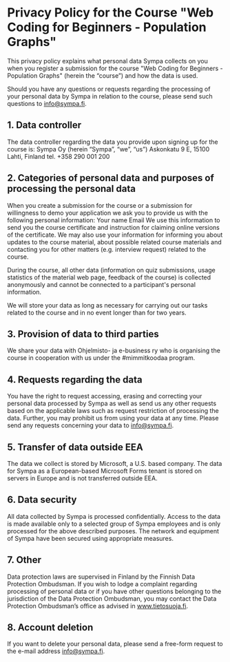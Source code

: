 # Privacy Policy for the Course "Web Coding for Beginners - Population Graphs"

This privacy policy explains what personal data Sympa collects on you when you register a submission for the course "Web Coding for Beginners - Population Graphs" (herein the “course”) and how the data is used.

Should you have any questions or requests regarding the processing of your personal data by Sympa in relation to the course, please send such questions to info@sympa.fi.

## 1. Data controller
The data controller regarding the data you provide upon signing up for the course is:
Sympa Oy (herein “Sympa”, “we”, “us”)
Askonkatu 9 E, 15100 Lahti, Finland
tel. +358 290 001 200

## 2. Categories of personal data and purposes of processing the personal data
When you create a submission for the course or a submission for willingness to demo your application we ask you to provide us with the following personal information:
Your name
Email
We use this information to send you the course certificate and instruction for claiming online versions of the certificate. We may also use your information for informing you about updates to the course material, about possible related course materials and contacting you for other matters (e.g. interview request) related to the course.

During the course, all other data (information on quiz submissions, usage statistics of the material web page, feedback of the course) is collected anonymously and cannot be connected to a participant's personal information.

We will store your data as long as necessary for carrying out our tasks related to the course and in no event longer than for two years.

## 3. Provision of data to third parties
We share your data with Ohjelmisto- ja e-business ry who is organising the course in cooperation with us under the #mimmitkoodaa program.

## 4. Requests regarding the data
You have the right to request accessing, erasing and correcting your personal data processed by Sympa as well as send us any other requests based on the applicable laws such as request restriction of processing the data. Further, you may prohibit us from using your data at any time. Please send any requests concerning your data to info@sympa.fi.

## 5. Transfer of data outside EEA
The data we collect is stored by Microsoft, a U.S. based company. The data for Sympa as a European-based Microsoft Forms tenant is stored on servers in Europe and is not transferred outside EEA.

## 6. Data security
All data collected by Sympa is processed confidentially. Access to the data is made available only to a selected group of Sympa employees and is only processed for the above described purposes. The network and equipment of Sympa have been secured using appropriate measures.

## 7. Other
Data protection laws are supervised in Finland by the Finnish Data Protection Ombudsman. If you wish to lodge a complaint regarding processing of personal data or if you have other questions belonging to the jurisdiction of the Data Protection Ombudsman, you may contact the Data Protection Ombudsman’s office as advised in www.tietosuoja.fi.

## 8. Account deletion
If you want to delete your personal data, please send a free-form request to the e-mail address info@sympa.fi.